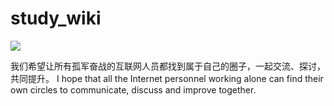 # study_wiki

<a href="https://github.com/996icu/996.ICU/blob/master/LICENSE"><img src="https://img.shields.io/badge/support-996.icu-red.svg"></a>

我们希望让所有孤军奋战的互联网人员都找到属于自己的圈子，一起交流、探讨，共同提升。
I hope that all the Internet personnel working alone can find their own circles to communicate, discuss and improve together.
